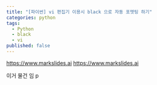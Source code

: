 ```yaml
---
title: "[파이썬] vi 편집기 이용시 black 으로 자동 포멧팅 하기"
categories: python
tags:
  - Python
  - black
  - vi
published: false
---
```

https://www.markslides.ai
https://www.markslides.ai

이거 물건 임
p